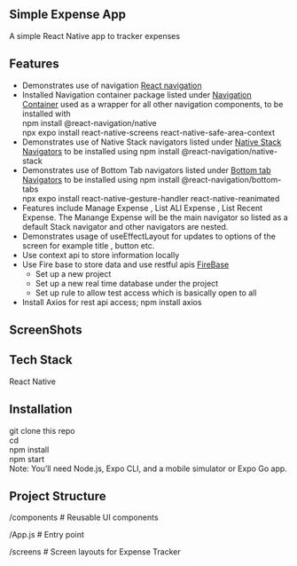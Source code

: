 ## Simple Expense App<br/>
A simple React Native app to tracker expenses<br/>



## Features<br/>
<ul>
    <li>Demonstrates use of navigation <a href="https://reactnavigation.org/docs/getting-started">React navigation</a></li>
    <li>Installed Navigation container package listed under <a href="https://reactnavigation.org/docs/navigation-container/">Navigation Container</a> used 
    as a wrapper for all other navigation components, to be installed with <br/>
    npm install @react-navigation/native<br/>
    npx expo install react-native-screens react-native-safe-area-context<br/>
</li>
    <li>Demonstrates use of Native Stack navigators listed under <a href="https://reactnavigation.org/docs/native-stack-navigator">Native Stack Navigators</a> to be installed using 
    npm install @react-navigation/native-stack</li>
    <li>Demonstrates use of Bottom Tab navigators listed under <a href="https://reactnavigation.org/docs/bottom-tab-navigator">Bottom tab Navigators</a>  to be installed using  
    npm install @react-navigation/bottom-tabs<br/>
    npx expo install react-native-gesture-handler react-native-reanimated</li>
    <li>Features include Manage Expense , List ALl Expense , List Recent Expense. The Manange Expense will be the main navigator so listed as a default Stack navigator and other navigators are nested.</li>
    <li>Demonstrates usage of useEffectLayout for updates to options of the screen for example title , button etc. </li>
    <li>Use context api to store information locally</li>
    <li>Use Fire base to store data and use restful apis <a href="firebase.google.com">FireBase</a>
        <ul>
            <li>Set up a new project  </li>
            <li>Set up a new real time database under the project  </li>
            <li>Set up rule to allow test access which is basically open to all  </li>
        </ul>
    </li>
    <li> Install Axios for rest api access; npm install axios</li>
    
</ul>


## ScreenShots<br/>


## Tech Stack<br/>
React Native<br/>

## Installation<br/>
git clone this repo<br/>
cd <DIRECTORY><br/>
npm install<br/>
npm start<br/>
Note: You’ll need Node.js, Expo CLI, and a mobile simulator or Expo Go app.<br/>

## Project Structure <br/>

/components      # Reusable UI components <br/>
 
/App.js          # Entry point  <br/>

/screens         # Screen layouts for Expense Tracker<br/>


